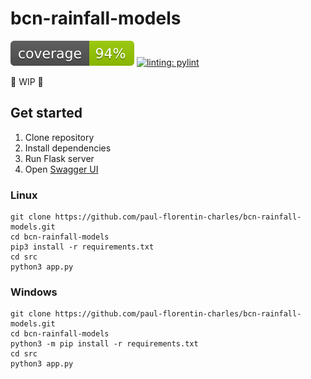 # bcn-rainfall-models

[![coverage badge](https://raw.githubusercontent.com/paul-florentin-charles/bcn-rainfall-models/dev/coverage.svg)](https://github.com/nedbat/coveragepy)
[![linting: pylint](https://img.shields.io/badge/linting-pylint-yellowgreen)](https://github.com/pylint-dev/pylint)

🚧 WIP 🚧

## Get started

1. Clone repository
2. Install dependencies
3. Run Flask server
4. Open [Swagger UI](http://127.0.0.1/apidocs)

### Linux
```commandline
git clone https://github.com/paul-florentin-charles/bcn-rainfall-models.git
cd bcn-rainfall-models
pip3 install -r requirements.txt
cd src
python3 app.py
```

### Windows
```commandline
git clone https://github.com/paul-florentin-charles/bcn-rainfall-models.git
cd bcn-rainfall-models
python3 -m pip install -r requirements.txt
cd src
python3 app.py
```